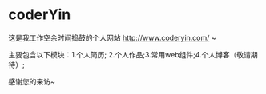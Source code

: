 # coderYin
这是我工作空余时间捣鼓的个人网站 http://www.coderyin.com/ ~

主要包含以下模块：1.个人简历; 2.个人作品;3.常用web组件;4.个人博客（敬请期待）;

感谢您的来访~
